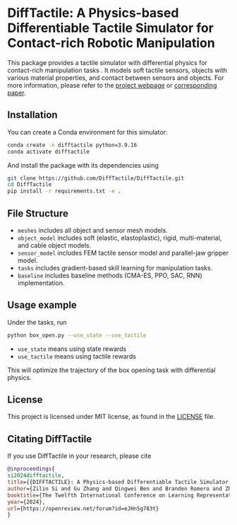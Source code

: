 # DiffTactile: A Physics-based Differentiable Tactile Simulator for Contact-rich Robotic Manipulation

This package provides a tactile simulator with differential physics for contact-rich manipulation tasks . It models soft tactile sensors, objects with various material properties, and contact between sensors and objects.
For more information, please refer to the [project webpage](https://difftactile.github.io/) or [corresponding paper](https://openreview.net/forum?id=eJHnSg783t).

## Installation
You can create a Conda environment for this simulator:
```bash
conda create -n difftactile python=3.9.16
conda activate difftactile
```

And install the package with its dependencies using
```bash
git clone https://github.com/DiffTactile/DiffTactile.git
cd DiffTactile
pip install -r requirements.txt -e .
```

## File Structure
- `meshes` includes all object and sensor mesh models.
- `object_model` includes soft (elastic, elastoplastic), rigid, multi-material, and cable object models.
- `sensor_model` includes FEM tactile sensor model and parallel-jaw gripper model.
- `tasks` includes gradient-based skill learning for manipulation tasks.
-  `baseline` includes baseline methods (CMA-ES, PPO, SAC, RNN) implementation.

## Usage example
Under the tasks, run
```bash
python box_open.py --use_state --use_tactile
```
- `use_state` means using state rewards
- `use_tactile` means using tactile rewards

This will optimize the trajectory of the box opening task with differential physics.

## License
This project is licensed under MIT license, as found in the [LICENSE](LICENSE) file.

## Citating DiffTactile
If you use DiffTactile in your research, please cite
```BibTeX
@inproceedings{
si2024difftactile,
title={{DIFFTACTILE}: A Physics-based Differentiable Tactile Simulator for Contact-rich Robotic Manipulation},
author={Zilin Si and Gu Zhang and Qingwei Ben and Branden Romero and Zhou Xian and Chao Liu and Chuang Gan},
booktitle={The Twelfth International Conference on Learning Representations},
year={2024},
url={https://openreview.net/forum?id=eJHnSg783t}
}
```
